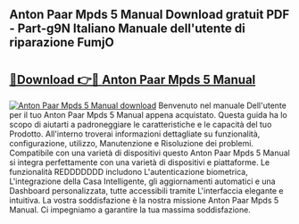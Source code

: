 ## Anton Paar Mpds 5 Manual Download gratuit PDF - Part-g9N Italiano Manuale dell'utente di riparazione FumjO

# <h2><a href="http://dfcmjl.blite.top/?on=Anton+Paar+Mpds+5+Manual">🔗Download 👉🔴 Anton Paar Mpds 5 Manual</a></h2>

[![Anton Paar Mpds 5 Manual download](https://i.imgur.com/lujVjoI.png)](http://dfcmjl.blite.top/?on=Anton+Paar+Mpds+5+Manual)
Benvenuto nel manuale Dell'utente per il tuo Anton Paar Mpds 5 Manual appena acquistato. Questa guida ha lo scopo di aiutarti a padroneggiare le caratteristiche e le capacità del tuo Prodotto. All'interno troverai informazioni dettagliate su funzionalità, configurazione, utilizzo, Manutenzione e Risoluzione dei problemi. Compatibile con una varietà di dispositivi questo Anton Paar Mpds 5 Manual si integra perfettamente con una varietà di dispositivi e piattaforme. Le funzionalità REDDDDDDD includono L'autenticazione biometrica, L'integrazione della Casa Intelligente, gli aggiornamenti automatici e una Dashboard personalizzata, tutte accessibili tramite L'interfaccia elegante e intuitiva. La vostra soddisfazione è la nostra missione Anton Paar Mpds 5 Manual. Ci impegniamo a garantire la tua massima soddisfazione.
